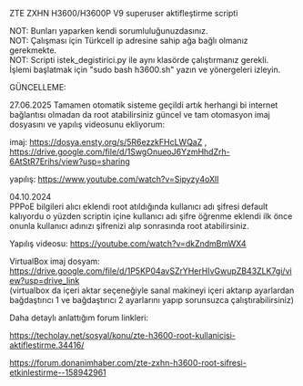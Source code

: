 ZTE ZXHN H3600/H3600P V9 superuser aktifleştirme scripti

NOT: Bunları yaparken kendi sorumluluğunuzdasınız.  
NOT: Çalışması için Türkcell ip adresine sahip ağa bağlı olmanız gerekmekte.  
NOT: Scripti istek_degistirici.py ile aynı klasörde çalıştırmanız gerekli.  
İşlemi başlatmak için "sudo bash h3600.sh" yazın ve yönergeleri izleyin.  

GÜNCELLEME:  

27.06.2025
Tamamen otomatik sisteme geçildi artık herhangi bi internet bağlantısı olmadan da root atabilirsiniz güncel ve tam otomasyon imaj dosyasını ve yapılış videosunu ekliyorum:

imaj: https://dosya.ensty.org/s/5R6ezzkFHcLWQaZ , https://drive.google.com/file/d/1SwgOnueoJ6YzmHhdZrh-6AtStR7Erihs/view?usp=sharing

yapılış: https://www.youtube.com/watch?v=Sipyzy4oXlI


04.10.2024  
PPPoE bilgileri alıcı eklendi root atıldığında kullanıcı adı şifresi default
kalıyordu o yüzden scriptin içine kullanıcı adı şifre öğrenme eklendi ilk önce onunla
kullanıcı adınızı şifrenizi alıp sonrasında root atabilirsiniz.

Yapılış videosu: https://youtube.com/watch?v=dkZndmBmWX4

VirtualBox imaj dosyam: https://drive.google.com/file/d/1P5KP04avSZrYHerHIvGwupZB43ZLK7gi/view?usp=drive_link  
(virtualbox da içeri aktar seçeneğiyle sanal makineyi içeri aktarıp ayarlardan bağdaştırıcı 1 ve bağdaştırıcı 2 ayarlarını yapıp sorunsuzca çalıştırabilirsiniz)  

Daha detaylı anlattığım forum linkleri:

https://techolay.net/sosyal/konu/zte-h3600-root-kullanicisi-aktiflestirme.34416/

https://forum.donanimhaber.com/zte-zxhn-h3600-root-sifresi-etkinlestirme--158942961


